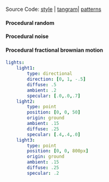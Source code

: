 Source Code: [style](https://github.com/patriciogonzalezvivo/tangram-sandbox/blob/gh-pages/styles/specular-dust.yaml) | [tangram](https://github.com/tangrams/tangram)| [patterns](http://tangrams.github.io/ProceduralTextures/)

<a href="code.html#shaders/random.frag"><canvas class="canvas" data-fragment-url="shaders/random.frag" width="200px" height="200px"></canvas></a>
#### Procedural random

<a href="code.html#shaders/noise.frag"><canvas class="canvas" data-fragment-url="shaders/noise.frag" width="200px" height="200px"></canvas></a>
#### Procedural noise

<a href="code.html#shaders/fbm.frag"><canvas class="canvas" data-fragment-url="shaders/fbm.frag" width="200px" height="200px"></canvas></a>
#### Procedural fractional brownian motion

```yaml
lights:
    light1:
        type: directional
        direction: [0, 1, -.5]
        diffuse: .5
        ambient: .2
        specular: [.0,.0,.7]
    light2:
        type: point
        position: [0, 0, 50]
        origin: ground
        ambient: .15
        diffuse: .25
        specular: [.4,.4,.0]
    light3:
        type: point
        position: [0, 0, 800px]
        origin: ground
        ambient: .15
        diffuse: .25
        specular: .2
```
